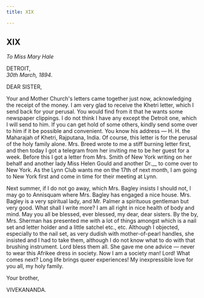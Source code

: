 ```yaml
---
title: XIX

---
```





  

  
  
  
  


## XIX

*To Miss Mary Hale*

DETROIT,  
*30th March, 1894*.

DEAR SISTER,

Your and Mother Church's letters came together just now, acknowledging
the receipt of the money. I am very glad to receive the Khetri letter,
which I send back for your perusal. You would find from it that he wants
some newspaper clippings. I do not think I have any except the Detroit
one, which I will send to him. If you can get hold of some others,
kindly send some over to him if it be possible and convenient. You know
his address — H. H. the Maharajah of Khetri, Rajputana, India. Of
course, this letter is for the perusal of the holy family alone. Mrs.
Breed wrote to me a stiff burning letter first, and then today I got a
telegram from her inviting me to be her guest for a week. Before this I
got a letter from Mrs. Smith of New York writing on her behalf and
another lady Miss Helen Gould and another Dr.\_\_ to come over to New
York. As the Lynn Club wants me on the 17th of next month, I am going to
New York first and come in time for their meeting at Lynn.

Next summer, if I do not go away, which Mrs. Bagley insists I should
not, I may go to Annisquam where Mrs. Bagley has engaged a nice house.
Mrs. Bagley is a very spiritual lady, and Mr. Palmer a spirituous
gentleman but very good. What shall I write more? I am all right in nice
health of body and mind. May you all be blessed, ever blessed, my dear,
dear sisters. By the by, Mrs. Sherman has presented me with a lot of
things amongst which is a nail set and letter holder and a little
satchel etc., etc. Although I objected, especially to the nail set, as
very dudish with mother-of-pearl handles, she insisted and I had to take
them, although I do not know what to do with that brushing instrument.
Lord bless them all. She gave me one advice — never to wear this Afrikee
dress in society. Now I am a society man! Lord! What comes next? Long
life brings queer experiences! My inexpressible love for you all, my
holy family. 

Your brother,

VIVEKANANDA.


